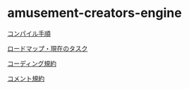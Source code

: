 ﻿amusement-creators-engine
=========================

[コンパイル手順](Document/HowToCompile/HowToCompile.md)

[ロードマップ・現在のタスク](Document/Task.md)

[コーディング規約](Document/CodingRule.md)

[コメント規約](./Document/CommentRule.md)